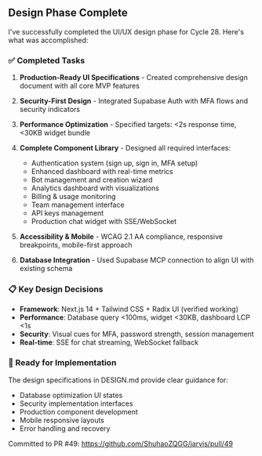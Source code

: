 ## Design Phase Complete

I've successfully completed the UI/UX design phase for Cycle 28. Here's what was accomplished:

### ✅ Completed Tasks

1. **Production-Ready UI Specifications** - Created comprehensive design document with all core MVP features
2. **Security-First Design** - Integrated Supabase Auth with MFA flows and security indicators
3. **Performance Optimization** - Specified targets: <2s response time, <30KB widget bundle
4. **Complete Component Library** - Designed all required interfaces:
   - Authentication system (sign up, sign in, MFA setup)
   - Enhanced dashboard with real-time metrics
   - Bot management and creation wizard
   - Analytics dashboard with visualizations
   - Billing & usage monitoring
   - Team management interface
   - API keys management
   - Production chat widget with SSE/WebSocket

5. **Accessibility & Mobile** - WCAG 2.1 AA compliance, responsive breakpoints, mobile-first approach
6. **Database Integration** - Used Supabase MCP connection to align UI with existing schema

### 📋 Key Design Decisions

- **Framework**: Next.js 14 + Tailwind CSS + Radix UI (verified working)
- **Performance**: Database query <100ms, widget <30KB, dashboard LCP <1s
- **Security**: Visual cues for MFA, password strength, session management
- **Real-time**: SSE for chat streaming, WebSocket fallback

### 🚀 Ready for Implementation

The design specifications in DESIGN.md provide clear guidance for:
- Database optimization UI states
- Security implementation interfaces
- Production component development
- Mobile responsive layouts
- Error handling and recovery

Committed to PR #49: https://github.com/ShuhaoZQGG/jarvis/pull/49

